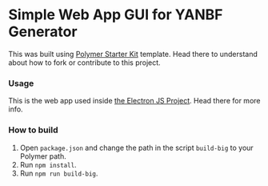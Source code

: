 # Simple Web App GUI for YANBF Generator


This was built using [Polymer Starter Kit](https://github.com/Polymer/polymer-starter-kit) template. Head there to understand about how to fork or contribute to this project.

### Usage

This is the web app used inside [the Electron JS Project](https://github.com/Olmectron/Simple-Web-App-GUI-for-YANBF-Generator). Head there for more info.


### How to build


1. Open `package.json` and change the path in the script `build-big` to your Polymer path.
1. Run `npm install`.
2. Run `npm run build-big`.
